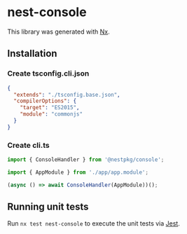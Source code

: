 # nest-console

This library was generated with [Nx](https://nx.dev).

## Installation

### Create tsconfig.cli.json
```json
{
  "extends": "./tsconfig.base.json",
  "compilerOptions": {
    "target": "ES2015",
    "module": "commonjs"
  }
}
```

### Create cli.ts
```typescript
import { ConsoleHandler } from '@nestpkg/console';

import { AppModule } from './app/app.module';

(async () => await ConsoleHandler(AppModule))();
```

## Running unit tests

Run `nx test nest-console` to execute the unit tests via [Jest](https://jestjs.io).
